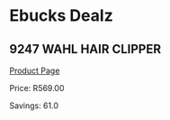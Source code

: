 
# Ebucks Dealz
## 9247 WAHL HAIR CLIPPER
[Product Page](https://www.ebucks.com/web/shop/productSelected.do?prodId=1191188102&catId=1186081080)

Price: R569.00

Savings: 61.0


	